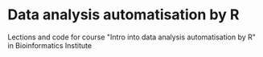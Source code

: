 # Data analysis automatisation by R
Lections and code for course "Intro into data analysis automatisation by R" in Bioinformatics Institute
